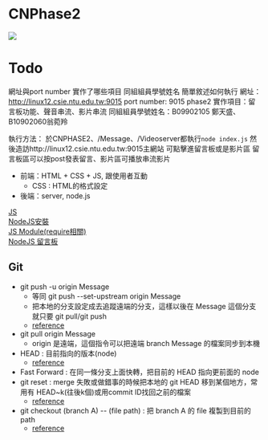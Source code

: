 # CNPhase2
![](https://i.imgur.com/ydzopQ6.png)
# Todo
網址與port number
實作了哪些項目 同組組員學號姓名
簡單敘述如何執行
網址：http://linux12.csie.ntu.edu.tw:9015
port number: 9015
phase2 實作項目：留言板功能、聲音串流、影片串流
同組組員學號姓名：B09902105 鄭天盛、B10902060翁菀羚

執行方法：
於CNPHASE2、/Message、/Videoserver都執行```node index.js```
然後造訪http://linux12.csie.ntu.edu.tw:9015主網站
可點擊進留言板或是影片區
留言板區可以按post發表留言、影片區可播放串流影片


- 前端：HTML + CSS + JS, 跟使用者互動
     - CSS : HTML的格式設定
- 後端：server, node.js

[JS](https://developer.mozilla.org/zh-TW/docs/Learn/JavaScript/First_steps/What_is_JavaScript)  
[NodeJS安裝](https://kinsta.com/blog/how-to-install-node-js/)  
[JS Module(require相關)](https://miahsuwork.medium.com/%E7%AC%AC%E4%B8%89%E9%80%B1-node-js-%E5%9F%BA%E7%A4%8E-module-exports-%E5%92%8C-require-2f9f6915d9f0)  
[NodeJS 留言板](https://ycjhuo.gitlab.io/blogs/NodeJS-Build-Bulletins.html#app-js)
## Git
- git push -u origin Message
     - 等同 git push --set-upstream origin Message
     - 把本地的分支設定成去追蹤遠端的分支，這樣以後在 Message 這個分支就只要 git pull/git push
     - [reference](https://zlargon.gitbooks.io/git-tutorial/content/remote/upstream.html)
- git pull origin Message
     - origin 是遠端，這個指令可以把遠端 branch Message 的檔案同步到本機
- HEAD : 目前指向的版本(node)     
     - [reference](https://gitbook.tw/chapters/using-git/what-is-head)
- Fast Forward : 在同一條分支上面快轉，把目前的 HEAD 指向更前面的 node
- git reset : merge 失敗或做錯事的時候把本地的 git HEAD 移到某個地方，常用有 HEAD~k(往後k個)或用commit ID找回之前的檔案
     - [reference](https://www.maxlist.xyz/2020/05/03/git-reset-checkout/)
- git checkout (branch A) -- (file path) : 把 branch A 的 file 複製到目前的 path
     - [reference](https://www.freecodecamp.org/news/git-checkout-file-from-another-branch/)
     
